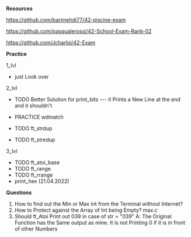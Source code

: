 **Resources**

https://github.com/barimehdi77/42-piscine-exam

https://github.com/pasqualerossi/42-School-Exam-Rank-02

https://github.com/Jcharloi/42-Exam

 

**Practice**

1_lvl
- just Look over

2_lvl
- TODO Better Solution for print_bits  --- it Prints a New Line at the end and it shouldn't

- PRACTICE wdmatch
- TODO ft_strdup
- TODO ft_stredup


3_lvl
- TODO ft_atoi_base
- TODO ft_range
- TODO ft_rrange
- print_hex  (21.04.2022)






**Questions**

1. How to find out the Min or Max int from the Terminal without Internet?
2. How to Protect against the Array of Int being Empty? max.c
3. Should ft_Atoi Print out 039 in case of str = "039"
A: The Original Function has the Same output as mine. It is not Printing 0 if it is in front of other Numbers